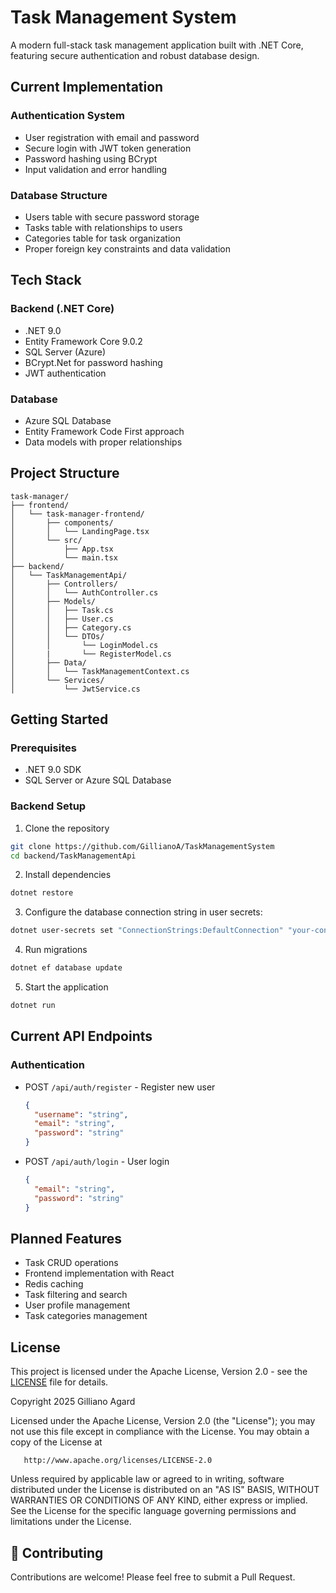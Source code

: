 # Task Management System

A modern full-stack task management application built with .NET Core, featuring secure authentication and robust database design.

## Current Implementation

### Authentication System
- User registration with email and password
- Secure login with JWT token generation
- Password hashing using BCrypt
- Input validation and error handling

### Database Structure
- Users table with secure password storage
- Tasks table with relationships to users
- Categories table for task organization
- Proper foreign key constraints and data validation

## Tech Stack

### Backend (.NET Core)
- .NET 9.0
- Entity Framework Core 9.0.2
- SQL Server (Azure)
- BCrypt.Net for password hashing
- JWT authentication

### Database
- Azure SQL Database
- Entity Framework Code First approach
- Data models with proper relationships

## Project Structure

```
task-manager/
├── frontend/
│   └── task-manager-frontend/
│       ├── components/
│       │   └── LandingPage.tsx
│       └── src/
│           ├── App.tsx
│           └── main.tsx
├── backend/
│   └── TaskManagementApi/
│       ├── Controllers/
│       │   └── AuthController.cs
│       ├── Models/
│       │   ├── Task.cs
│       │   ├── User.cs
│       │   ├── Category.cs
│       │   └── DTOs/
│       │       └── LoginModel.cs
│       |       └── RegisterModel.cs
│       ├── Data/
│       │   └── TaskManagementContext.cs
│       └── Services/
│           └── JwtService.cs
```

## Getting Started

### Prerequisites
- .NET 9.0 SDK
- SQL Server or Azure SQL Database

### Backend Setup
1. Clone the repository
```bash
git clone https://github.com/GillianoA/TaskManagementSystem
cd backend/TaskManagementApi
```

2. Install dependencies
```bash
dotnet restore
```

3. Configure the database connection string in user secrets:
```bash
dotnet user-secrets set "ConnectionStrings:DefaultConnection" "your-connection-string"
```

4. Run migrations
```bash
dotnet ef database update
```

5. Start the application
```bash
dotnet run
```

## Current API Endpoints

### Authentication
- POST `/api/auth/register` - Register new user
  ```json
  {
    "username": "string",
    "email": "string",
    "password": "string"
  }
  ```
- POST `/api/auth/login` - User login
  ```json
  {
    "email": "string",
    "password": "string"
  }
  ```

## Planned Features

- Task CRUD operations
- Frontend implementation with React
- Redis caching
- Task filtering and search
- User profile management
- Task categories management

## License

This project is licensed under the Apache License, Version 2.0 - see the [LICENSE](https://github.com/GillianoA/TaskManagementSystem?tab=Apache-2.0-1-ov-file) file for details.

   Copyright 2025 Gilliano Agard

   Licensed under the Apache License, Version 2.0 (the "License");
   you may not use this file except in compliance with the License.
   You may obtain a copy of the License at

       http://www.apache.org/licenses/LICENSE-2.0

   Unless required by applicable law or agreed to in writing, software
   distributed under the License is distributed on an "AS IS" BASIS,
   WITHOUT WARRANTIES OR CONDITIONS OF ANY KIND, either express or implied.
   See the License for the specific language governing permissions and
   limitations under the License.

## 👥 Contributing

Contributions are welcome! Please feel free to submit a Pull Request.
